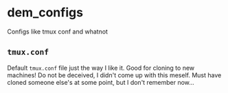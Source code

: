 # dem_configs
Configs like tmux conf and whatnot

## `tmux.conf`
Default `tmux.conf` file just the way I like it. Good for cloning to new machines! Do not be deceived, I didn't come up with this meself. Must have cloned someone else's at some point, but I don't remember now...
